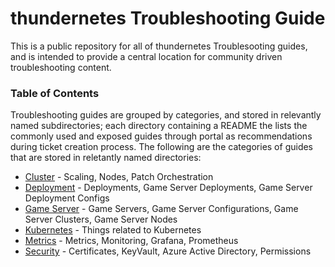 # thundernetes Troubleshooting Guide

This is a public repository for all of thundernetes Troublesooting guides, and is intended to provide a central location for community driven troubleshooting content. 

### Table of Contents
Troubleshooting guides are grouped by categories, and stored in relevantly named subdirectories; each directory containing a README the lists the commonly used and exposed guides through portal as recommendations during ticket creation process. The following are the categories of guides that are stored in reletantly named directories:

- [Cluster](./Cluster/README.md) - Scaling, Nodes, Patch Orchestration
- [Deployment](./Deployment/README.md) - Deployments, Game Server Deployments, Game Server Deployment Configs
- [Game Server](./GameServer/README.md) - Game Servers, Game Server Configurations, Game Server Clusters, Game Server Nodes
- [Kubernetes](./Kubernetes/README.md) - Things related to Kubernetes
- [Metrics](./Metrics/README.md) - Metrics, Monitoring, Grafana, Prometheus
- [Security](./Security/README.md) - Certificates, KeyVault, Azure Active Directory, Permissions
  